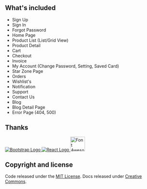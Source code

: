 
## What's included

- Sign Up
- Sign In
- Forgot Password
- Home Page
- Product List (List/Grid View)
- Product Detail
- Cart
- Checkout
- Invoice
- My Account (Change Password, Setting, Saved Card)
- Star Zone Page
- Orders
- Wishlist's
- Notification
- Support
- Contact Us
- Blog
- Blog Detail Page
- Error Page (404, 500)

## Thanks

<a href="https://www.getbootstrap.com/" title="Bootstrap" target="_blank">
  <img src="https://skillicons.dev/icons?i=bootstrap" alt="Bootstrap Logo">
</a>
<a href="https://reactjs.org/" title="React JS" target="_blank"><img src="https://skillicons.dev/icons?i=react" alt="React Logo">
</a>
<a href="https://fontawesome.com/" title="Font Awesome" target="_blank"><img src="https://upload.wikimedia.org/wikipedia/commons/5/5f/Font_Awesome_logomark_blue.svg" alt="Font Awesome Logo" width="48" height="48">
</a>
  
## Copyright and license

Code released under the [MIT License](https://github.com/twbs/bootstrap/blob/main/LICENSE). Docs released under [Creative Commons](https://creativecommons.org/licenses/by/3.0/).
